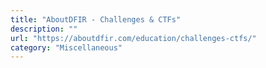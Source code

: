 ```yaml
---
title: "AboutDFIR - Challenges & CTFs"
description: ""
url: "https://aboutdfir.com/education/challenges-ctfs/"
category: "Miscellaneous"
---
```

